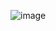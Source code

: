 ![image](https://user-images.githubusercontent.com/30572980/174410687-6483d32f-1ea2-4896-8554-adec8466a1dc.png)
